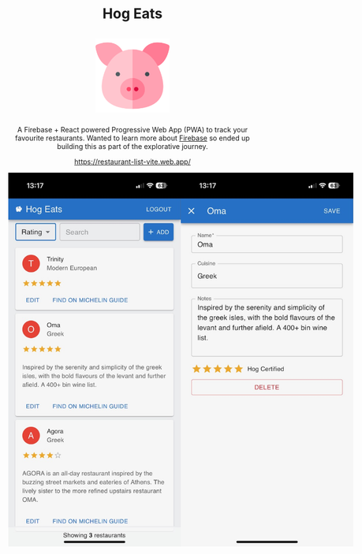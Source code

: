 <div align="center">
  <h1 align="center">
    Hog Eats
    <br />
    <br />
    <a href="https://restaurant-list-vite.web.app/">
      <img src="https://github.com/manasb-uoe/hog-eats/blob/main/public/favicon2.png?raw=true" alt="app logo" width="150"/>
    </a>
  </h1>
  
A Firebase + React powered Progressive Web App (PWA) to track your favourite restaurants. Wanted to learn more about [Firebase](http://firebase.google.com/) so ended up building this as part of the explorative journey.   

https://restaurant-list-vite.web.app/

<div style="display: flex; flex-direction: row;">
<img src="https://github.com/manasb-uoe/hog-eats/blob/main/screenshots/screenshot-1.jpeg?raw=true" alt="app logo" width="350"/>
<img src="https://github.com/manasb-uoe/hog-eats/blob/main/screenshots/screenshot-2.jpeg?raw=true" alt="app logo" width="350"/>
</div>
</div>

